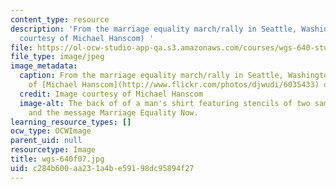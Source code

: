 ```yaml
---
content_type: resource
description: 'From the marriage equality march/rally in Seattle, Washington. (Image
  courtesy of Michael Hanscom) '
file: https://ol-ocw-studio-app-qa.s3.amazonaws.com/courses/wgs-640-studies-in-womens-life-narratives-interrogating-marriage-case-studies-in-american-law-and-culture-fall-2007/c284b600aa231a4be59198dc95894f27_wgs-640f07.jpg
file_type: image/jpeg
image_metadata:
  caption: From the marriage equality march/rally in Seattle, Washington. (Image courtesy
    of [Michael Hanscom](http://www.flickr.com/photos/djwudi/6035433) on Flickr.)
  credit: Image courtesy of Michael Hanscom
  image-alt: The back of of a man's shirt featuring stencils of two same-sex couples
    and the message Marriage Equality Now.
learning_resource_types: []
ocw_type: OCWImage
parent_uid: null
resourcetype: Image
title: wgs-640f07.jpg
uid: c284b600-aa23-1a4b-e591-98dc95894f27
---
```

